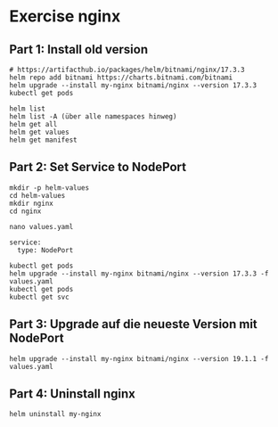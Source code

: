 # Exercise nginx 

## Part 1: Install old version 

```
# https://artifacthub.io/packages/helm/bitnami/nginx/17.3.3
helm repo add bitnami https://charts.bitnami.com/bitnami
helm upgrade --install my-nginx bitnami/nginx --version 17.3.3
kubectl get pods 
```

```
helm list
helm list -A (über alle namespaces hinweg)
helm get all
helm get values
helm get manifest
```


## Part 2: Set Service to NodePort 

```
mkdir -p helm-values
cd helm-values
mkdir nginx
cd nginx
```

```
nano values.yaml
```

```
service:
  type: NodePort
```

```
kubectl get pods 
helm upgrade --install my-nginx bitnami/nginx --version 17.3.3 -f values.yaml 
kubectl get pods
kubectl get svc 
```

## Part 3: Upgrade auf die neueste Version mit NodePort 


```
helm upgrade --install my-nginx bitnami/nginx --version 19.1.1 -f values.yaml
```

## Part 4: Uninstall nginx 

```
helm uninstall my-nginx 
```
